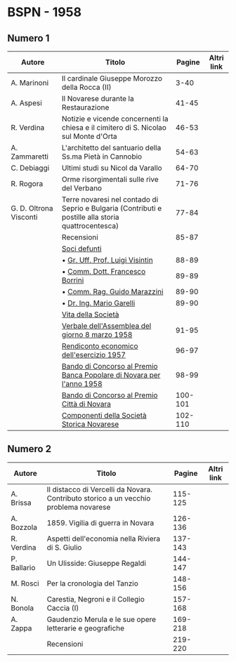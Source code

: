 # BSPN - 1958

## Numero 1

| Autore                 | Titolo                                                                                                                | Pagine  | Altri link |
|------------------------|-----------------------------------------------------------------------------------------------------------------------|---------|------------|
| A. Marinoni            | Il cardinale Giuseppe Morozzo della Rocca (II)                                                                        | 3-40    |            |
| A. Aspesi              | Il Novarese durante la Restaurazione                                                                                  | 41-45   |            |
| R. Verdina             | Notizie e vicende concernenti la chiesa e il cimitero di S. Nicolao sul Monte d'Orta                                  | 46-53   |            |
| A. Zammaretti          | L'architetto del santuario della Ss.ma Pietà in Cannobio                                                              | 54-63   |            |
| C. Debiaggi            | Ultimi studi su Nicol da Varallo                                                                                      | 64-70   |            |
| R. Rogora              | Orme risorgimentali sulle rive del Verbano                                                                            | 71-76   |            |
| G. D. Oltrona Visconti | Terre novaresi nel contado di Seprio e Bulgaria (Contributi e postille alla storia quattrocentesca)                   | 77-84   |            |
|                        | Recensioni                                                                                                            | 85-87   |            |
|                        | [Soci defunti](http://www.ssno.it/BSPNo/bspn_vita58.html#583)                                                         |         |            |
|                        | • [Gr. Uff. Prof. Luigi Visintin](http://www.ssno.it/BSPNo/bspn_vita58.html#583-1)                                    | 88-89   |            |
|                        | • [Comm. Dott. Francesco Borrini](http://www.ssno.it/BSPNo/bspn_vita58.html#583-2)                                    | 89-89   |            |
|                        | • [Comm. Rag. Guido Marazzini](http://www.ssno.it/BSPNo/bspn_vita58.html#583-3)                                       | 89-90   |            |
|                        | • [Dr. Ing. Mario Garelli](http://www.ssno.it/BSPNo/bspn_vita58.html#583-4)                                           | 89-90   |            |
|                        | [Vita della Società](http://www.ssno.it/BSPNo/bspn_vita58.html#580)                                                   |         |            |
|                        | [Verbale dell'Assemblea del giorno 8 marzo 1958](http://www.ssno.it/BSPNo/bspn_vita58.html#581)                       | 91-95   |            |
|                        | [Rendiconto economico dell'esercizio 1957](http://www.ssno.it/BSPNo/bspn_vita58.html#582)                             | 96-97   |            |
|                        | [Bando di Concorso al Premio Banca Popolare di Novara per l'anno 1958](http://www.ssno.it/BSPNo/bspn_vita58.html#584) | 98-99   |            |
|                        | [Bando di Concorso al Premio Città di Novara](http://www.ssno.it/BSPNo/bspn_vita58.html#585)                          | 100-101 |            |
|                        | [Componenti della Società Storica Novarese](http://www.ssno.it/SSN/ssn_soci1958.html)                                 | 102-110 |            |

## Numero 2

| Autore      | Titolo                                                                               | Pagine  | Altri link |
|-------------|--------------------------------------------------------------------------------------|---------|------------|
| A. Brissa   | Il distacco di Vercelli da Novara. Contributo storico a un vecchio problema novarese | 115-125 |            |
| A. Bozzola  | 1859. Vigilia di guerra in Novara                                                    | 126-136 |            |
| R. Verdina  | Aspetti dell'economia nella Riviera di S. Giulio                                     | 137-143 |            |
| P. Ballario | Un Ulisside: Giuseppe Regaldi                                                        | 144-147 |            |
| M. Rosci    | Per la cronologia del Tanzio                                                         | 148-156 |            |
| N. Bonola   | Carestia, Negroni e il Collegio Caccia (I)                                           | 157-168 |            |
| A. Zappa    | Gaudenzio Merula e le sue opere letterarie e geografiche                             | 169-218 |            |
|             | Recensioni                                                                           | 219-220 |            |
